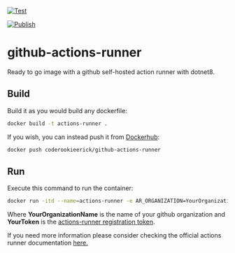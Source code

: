 [![Test](https://github.com/LostSavannah/github-actions-runner/actions/workflows/test.yml/badge.svg)](https://github.com/LostSavannah/github-actions-runner/actions/workflows/test.yml)

[![Publish](https://github.com/LostSavannah/github-actions-runner/actions/workflows/publish.yml/badge.svg)](https://github.com/LostSavannah/github-actions-runner/actions/workflows/publish.yml)


# github-actions-runner

Ready to go image with a github self-hosted action runner with dotnet8.

## Build

Build it as you would build any dockerfile:

```bash
docker build -t actions-runner .
```

If you wish, you can instead push it from [Dockerhub](https://hub.docker.com/repository/docker/coderookieerick/github-actions-runner/general):

```bash
docker push coderookieerick/github-actions-runner
```

## Run

Execute this command to run the container:

```bash
docker run -itd --name=actions-runner -e AR_ORGANIZATION=YourOrganizationName -e AR_TOKEN=YourToken actions-runner
```

Where **YourOrganizationName** is the name of your github organization and **YourToken** is the [actions-runner registration token](https://docs.github.com/en/rest/actions/self-hosted-runners?apiVersion=2022-11-28#create-a-registration-token-for-an-organization).

If you need more information please consider checking the official actions runner documentation [here.](https://docs.github.com/en/enterprise-cloud@latest/actions/hosting-your-own-runners/managing-self-hosted-runners/adding-self-hosted-runners)